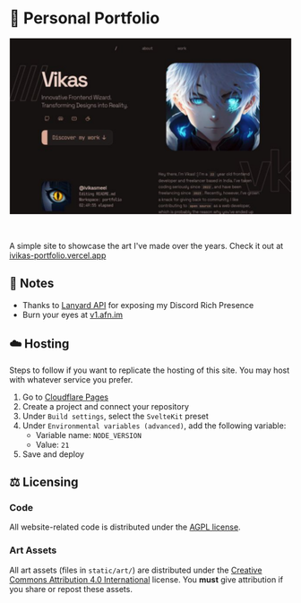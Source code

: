 # 🎨 Personal Portfolio

![mockup](https://raw.githubusercontent.com/iVikasMeel/portfolio-v1/main/static/prev.png)

<br/>

A simple site to showcase the art I've made over the years. Check it out at [ivikas-portfolio.vercel.app](https://ivikas-portfolio.vercel.app/)


## 📝 Notes

- Thanks to [Lanyard API](https://github.com/Phineas/lanyard) for exposing my Discord Rich Presence
- Burn your eyes at [v1.afn.im](https://v1.afn.im/)

## ☁️ Hosting

Steps to follow if you want to replicate the hosting of this site. You may host with whatever service you prefer.

1. Go to [Cloudflare Pages](https://pages.dev/)
2. Create a project and connect your repository
3. Under `Build settings`, select the `SvelteKit` preset
4. Under `Environmental variables (advanced)`, add the following variable:
   - Variable name: `NODE_VERSION`
   - Value: `21`
5. Save and deploy

## ⚖️ Licensing

### Code

All website-related code is distributed under the [AGPL license](LICENSE).

### Art Assets

All art assets (files in `static/art/`) are distributed under the [Creative Commons Attribution 4.0 International](static/art/LICENSE-CC-BY) license. You **must** give attribution if you share or repost these assets.
